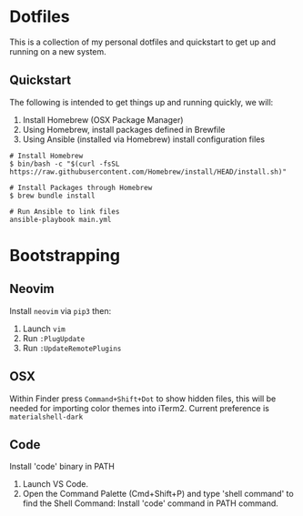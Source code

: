 # Dotfiles

This is a collection of my personal dotfiles and quickstart to get up and running on a new system.

## Quickstart

The following is intended to get things up and running quickly, we will:

1. Install Homebrew (OSX Package Manager)
2. Using Homebrew, install packages defined in Brewfile
3. Using Ansible (installed via Homebrew) install configuration files

```
# Install Homebrew
$ bin/bash -c "$(curl -fsSL https://raw.githubusercontent.com/Homebrew/install/HEAD/install.sh)"

# Install Packages through Homebrew
$ brew bundle install

# Run Ansible to link files
ansible-playbook main.yml
```

# Bootstrapping

## Neovim
Install `neovim` via `pip3` then:

1. Launch `vim`
2. Run `:PlugUpdate`
3. Run `:UpdateRemotePlugins`

## OSX

Within Finder press `Command+Shift+Dot` to show hidden files, this will be needed for importing color themes into iTerm2. Current preference is `materialshell-dark`

## Code

Install 'code' binary in PATH

1. Launch VS Code.
2. Open the Command Palette (Cmd+Shift+P) and type 'shell command' to find the Shell Command: Install 'code' command in PATH command.


